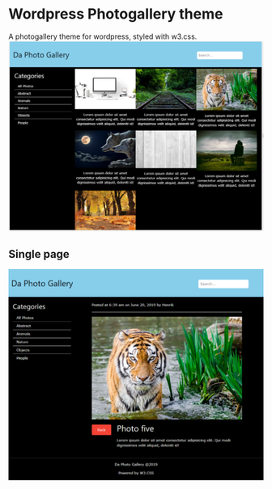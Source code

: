 # Wordpress Photogallery theme
A photogallery theme for wordpress, styled with w3.css.
![Theme screen shot](screenshot.png)

## Single page
![Single page screen shot](preview.png)
